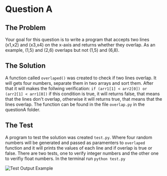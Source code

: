 # Question A

## The Problem
  Your goal for this question is to write a program that accepts two lines (x1,x2) and (x3,x4) on the x-axis and returns whether they overlap. As an example, (1,5) and (2,6) overlaps but not (1,5) and (6,8).

## The Solution
  A function called `overlaped()` was created to check if two lines overlap. It will gets four numbers, separate them in two arrays and sort them. After that it will makes the follwing verification: `if (arr1[1] < arr2[0]) or (arr2[1] < arr1[0])` if this condition is true, it will returns false, that means that the lines don't overlap, otherwise it will returns true, that means that the lines overlap.
The function can be found in the file `overlap.py` in the questionA folder.

## The Test
  A program to test the solution was created `test.py`. Where four random numbers will be generated and passed as paramenters to `overlaped` function and it will prints the values of each line and if overlap is true or false. There are two tests, one to verify integer numbers and the other one to verifiy float numbers. In the terminal run `python test.py`
  
![Test Output Example](/Ormuco_Python/questionA/test_output.JPG)

